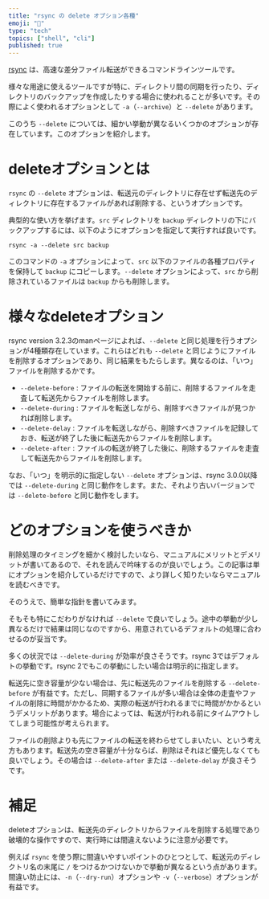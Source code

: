 ```yaml
---
title: "rsync の delete オプション各種"
emoji: "🔄"
type: "tech"
topics: ["shell", "cli"]
published: true
---
```


[rsync](https://rsync.samba.org/) は、高速な差分ファイル転送ができるコマンドラインツールです。

様々な用途に使えるツールですが特に、ディレクトリ間の同期を行ったり、ディレクトリのバックアップを作成したりする場合に使われることが多いです。その際によく使われるオプションとして `-a`（`--archive`）と `--delete` があります。

このうち `--delete` については、細かい挙動が異なるいくつかのオプションが存在しています。このオプションを紹介します。

# deleteオプションとは

`rsync` の `--delete` オプションは、転送元のディレクトリに存在せず転送先のディレクトリに存在するファイルがあれば削除する、というオプションです。

典型的な使い方を挙げます。`src` ディレクトリを `backup` ディレクトリの下にバックアップするには、以下のようにオプションを指定して実行すれば良いです。

```
rsync -a --delete src backup
```

このコマンドの `-a` オプションによって、`src` 以下のファイルの各種プロパティを保持して `backup` にコピーします。`--delete` オプションによって、`src` から削除されているファイルは `backup` からも削除します。

# 様々なdeleteオプション

rsync version 3.2.3のmanページによれば、`--delete` と同じ処理を行うオプションが4種類存在しています。これらはどれも `--delete` と同じようにファイルを削除するオプションであり、同じ結果をもたらします。異なるのは、「いつ」ファイルを削除するかです。

- `--delete-before` : ファイルの転送を開始する前に、削除するファイルを走査して転送先からファイルを削除します。
- `--delete-during` : ファイルを転送しながら、削除すべきファイルが見つかれば削除します。
- `--delete-delay` : ファイルを転送しながら、削除すべきファイルを記録しておき、転送が終了した後に転送先からファイルを削除します。
- `--delete-after` : ファイルの転送が終了した後に、削除するファイルを走査して転送先からファイルを削除します。

なお、「いつ」を明示的に指定しない `--delete` オプションは、rsync 3.0.0以降では `--delete-during` と同じ動作をします。また、それより古いバージョンでは `--delete-before` と同じ動作をします。

# どのオプションを使うべきか

削除処理のタイミングを細かく検討したいなら、マニュアルにメリットとデメリットが書いてあるので、それを読んで吟味するのが良いでしょう。この記事は単にオプションを紹介しているだけですので、より詳しく知りたいならマニュアルを読むべきです。

そのうえで、簡単な指針を書いてみます。

そもそも特にこだわりがなければ `--delete` で良いでしょう。途中の挙動が少し異なるだけで結果は同じなのですから、用意されているデフォルトの処理に合わせるのが妥当です。

多くの状況では `--delete-during` が効率が良さそうです。rsync 3ではデフォルトの挙動です。rsync 2でもこの挙動にしたい場合は明示的に指定します。

転送先に空き容量が少ない場合は、先に転送先のファイルを削除する `--delete-before` が有益です。ただし、同期するファイルが多い場合は全体の走査やファイルの削除に時間がかかるため、実際の転送が行われるまでに時間がかかるというデメリットがあります。場合によっては、転送が行われる前にタイムアウトしてしまう可能性が考えられます。

ファイルの削除よりも先にファイルの転送を終わらせてしまいたい、という考え方もあります。転送先の空き容量が十分ならば、削除はそれほど優先しなくても良いでしょう。その場合は `--delete-after` または `--delete-delay` が良さそうです。

# 補足

deleteオプションは、転送先のディレクトリからファイルを削除する処理であり破壊的な操作ですので、実行時には間違えないように注意が必要です。

例えば `rsync` を使う際に間違いやすいポイントのひとつとして、転送元のディレクトリ名の末尾に `/` をつけるかつけないかで挙動が異なるという点があります。間違い防止には、`-n`（`--dry-run`）オプションや `-v`（`--verbose`）オプションが有益です。
